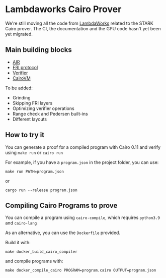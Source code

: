 # Lambdaworks Cairo Prover

We're still moving all the code from [LambdaWorks](https://github.com/lambdaclass/lambdaworks) related to the STARK Cairo prover. 
The CI, the documentation and the GPU code hasn't yet been yet migrated.

## Main building blocks

- [AIR](https://github.com/lambdaclass/lambdaworks_cairo_prover/tree/main/src/air)
- [FRI protocol](https://github.com/lambdaclass/lambdaworks_cairo_prover/tree/main/src/fri)
- [Verifier](https://github.com/lambdaclass/lambdaworks_cairo_prover/blob/main/src/verifier.rs)
- [CairoVM](https://github.com/lambdaclass/lambdaworks_cairo_prover/tree/main/src/cairo_vm)

To be added:
- Grinding
- Skipping FRI layers
- Optimizing verifier operations
- Range check and Pedersen built-ins
- Different layouts

## How to try it

You can generate a proof for a compiled program with Cairo 0.11 and verify using `make run` or `cairo run`

For example, if you have a `program.json` in the project folder, you can use:

`make run PATH=program.json`

or

`cargo run --release program.json`
## Compiling Cairo Programs to prove

You can compile a program using `cairo-compile`, which requires `python3.9` and `cairo-lang`

As an alternative, you can use the `Dockerfile` provided. 

Build it with:

`make docker_build_cairo_compiler`

and compile programs with:

`make docker_compile_cairo PROGRAM=program.cairo OUTPUT=program.json`
